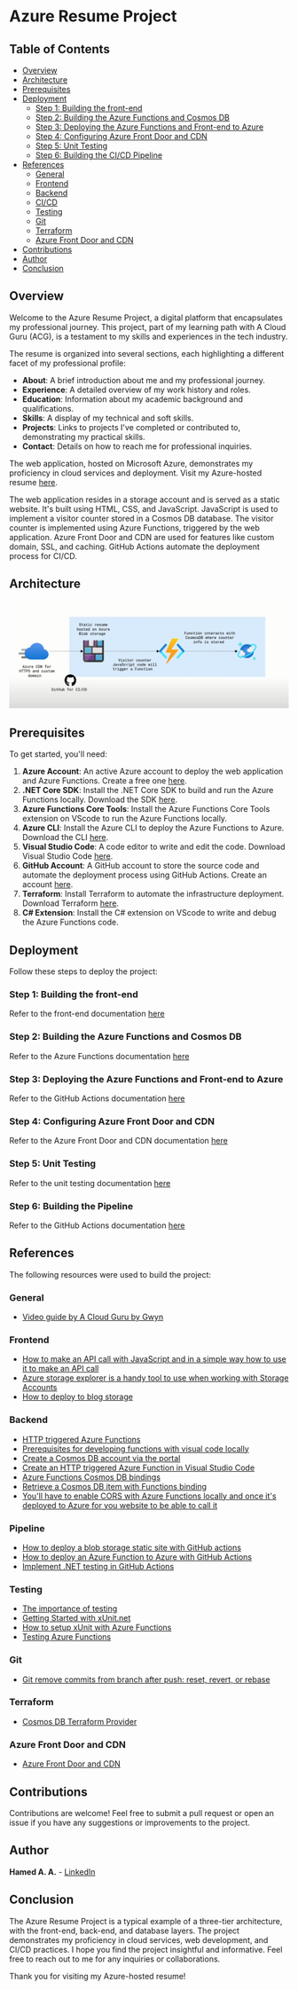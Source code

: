 # Azure Resume Project

## Table of Contents

- [Overview](#overview)
- [Architecture](#architecture)
- [Prerequisites](#prerequisites)
- [Deployment](#deployment)
  - [Step 1: Building the front-end](#step-1-building-the-front-end)
  - [Step 2: Building the Azure Functions and Cosmos DB](#step-2-building-the-azure-functions-and-cosmos-db)
  - [Step 3: Deploying the Azure Functions and Front-end to Azure](#step-3-deploying-the-azure-functions-and-front-end-to-azure)
  - [Step 4: Configuring Azure Front Door and CDN](#step-4-configuring-azure-front-door-and-cdn)
  - [Step 5: Unit Testing](#step-5-unit-testing)
  - [Step 6: Building the CI/CD Pipeline](#step-6-building-the-pipeline)
- [References](#references)
  - [General](#general)
  - [Frontend](#frontend)
  - [Backend](#backend)
  - [CI/CD](#pipeline)
  - [Testing](#testing)
  - [Git](#git)
  - [Terraform](#terraform)
  - [Azure Front Door and CDN](#azure-front-door-and-cdn)
- [Contributions](#contributions)
- [Author](#author)
- [Conclusion](#conclusion)

## Overview

Welcome to the Azure Resume Project, a digital platform that encapsulates my professional journey. This project, part of my learning path with A Cloud Guru (ACG), is a testament to my skills and experiences in the tech industry.

The resume is organized into several sections, each highlighting a different facet of my professional profile:

- **About**: A brief introduction about me and my professional journey.
- **Experience**: A detailed overview of my work history and roles.
- **Education**: Information about my academic background and qualifications.
- **Skills**: A display of my technical and soft skills.
- **Projects**: Links to projects I've completed or contributed to, demonstrating my practical skills.
- **Contact**: Details on how to reach me for professional inquiries.

The web application, hosted on Microsoft Azure, demonstrates my proficiency in cloud services and deployment. Visit my Azure-hosted resume [here](https://resume.qurtana.com.ng/).

The web application resides in a storage account and is served as a static website. It's built using HTML, CSS, and JavaScript. JavaScript is used to implement a visitor counter stored in a Cosmos DB database. The visitor counter is implemented using Azure Functions, triggered by the web application. Azure Front Door and CDN are used for features like custom domain, SSL, and caching. GitHub Actions automate the deployment process for CI/CD.

## Architecture

![Architecture](.img/architecture.png)

## Prerequisites

To get started, you'll need:

1. **Azure Account**: An active Azure account to deploy the web application and Azure Functions. Create a free one [here](https://azure.microsoft.com/en-us/free/).
2. **.NET Core SDK**: Install the .NET Core SDK to build and run the Azure Functions locally. Download the SDK [here](https://dotnet.microsoft.com/download).
3. **Azure Functions Core Tools**: Install the Azure Functions Core Tools extension on VScode to run the Azure Functions locally.
4. **Azure CLI**: Install the Azure CLI to deploy the Azure Functions to Azure. Download the CLI [here](https://docs.microsoft.com/en-us/cli/azure/install-azure-cli).
5. **Visual Studio Code**: A code editor to write and edit the code. Download Visual Studio Code [here](https://code.visualstudio.com/).
6. **GitHub Account**: A GitHub account to store the source code and automate the deployment process using GitHub Actions. Create an account [here](https://github.com/).
7. **Terraform**: Install Terraform to automate the infrastructure deployment. Download Terraform [here](https://www.terraform.io/downloads.html).
8. **C# Extension**: Install the C# extension on VScode to write and debug the Azure Functions code.

## Deployment

Follow these steps to deploy the project:

### Step 1: Building the front-end

Refer to the front-end documentation [here](./frontend/README.md)

### Step 2: Building the Azure Functions and Cosmos DB

Refer to the Azure Functions documentation [here](./backend/api/README.md)

### Step 3: Deploying the Azure Functions and Front-end to Azure

Refer to the GitHub Actions documentation [here](./backend/api/README.md)

### Step 4: Configuring Azure Front Door and CDN

Refer to the Azure Front Door and CDN documentation [here](./backend/api/README.md)

### Step 5: Unit Testing

Refer to the unit testing documentation [here](./backend/tests/README.md)

### Step 6: Building the Pipeline

Refer to the GitHub Actions documentation [here](./.github/workflows/README.md)

## References

The following resources were used to build the project:

### General

- [Video guide by A Cloud Guru by Gwyn](https://youtu.be/ieYrBWmkfno?si=Aa7pd0wNr1gLKrMz)

### Frontend

- [How to make an API call with JavaScript and in a simple way how to use it to make an API call](https://www.digitalocean.com/community/tutorials/how-to-use-the-javascript-fetch-api-to-get-data)
- [Azure storage explorer is a handy tool to use when working with Storage Accounts](https://azure.microsoft.com/en-us/products/storage/storage-explorer/)
- [How to deploy to blog storage](https://learn.microsoft.com/en-us/azure/storage/blobs/storage-blob-static-website-host)

### Backend

- [HTTP triggered Azure Functions](https://learn.microsoft.com/en-us/azure/azure-functions/functions-bindings-http-webhook-trigger?tabs=python-v2%2Cisolated-process%2Cnodejs-v4%2Cfunctionsv2&pivots=programming-language-csharp)
- [Prerequisites for developing functions with visual code locally](https://learn.microsoft.com/en-us/azure/azure-functions/create-first-function-vs-code-csharp)
- [Create a Cosmos DB account via the portal](https://learn.microsoft.com/en-us/azure/cosmos-db/nosql/quickstart-portal)
- [Create an HTTP triggered Azure Function in Visual Studio Code](https://learn.microsoft.com/en-us/azure/azure-functions/functions-develop-vs-code?tabs=node-v4%2Cpython-v2%2Cisolated-process&pivots=programming-language-csharp)
- [Azure Functions Cosmos DB bindings](https://learn.microsoft.com/en-us/azure/azure-functions/functions-bindings-cosmosdb-v2?tabs=isolated-process%2Cextensionv4&pivots=programming-language-csharp)
- [Retrieve a Cosmos DB item with Functions binding](https://learn.microsoft.com/en-us/azure/azure-functions/functions-bindings-cosmosdb-v2-input?tabs=python-v2%2Cisolated-process%2Cnodejs-v4%2Cextensionv4&pivots=programming-language-csharp)
- [You'll have to enable CORS with Azure Functions locally and once it's deployed to Azure for you website to be able to call it](https://github.com/Azure/azure-functions-host/issues/1012)

### Pipeline

- [How to deploy a blob storage static site with GitHub actions](https://learn.microsoft.com/en-us/azure/storage/blobs/storage-blobs-static-site-github-actions?tabs=userlevel)
- [How to deploy an Azure Function to Azure with GitHub Actions](https://learn.microsoft.com/en-us/azure/azure-functions/functions-how-to-github-actions?tabs=windows%2Cdotnet&pivots=method-manual)
- [Implement .NET testing in GitHub Actions](https://docs.github.com/en/actions/automating-builds-and-tests/building-and-testing-net)

### Testing

- [The importance of testing](https://dev.to/flippedcoding/its-important-to-test-your-code-3lid)
- [Getting Started with xUnit.net](https://xunit.net/docs/getting-started/netcore/cmdline)
- [How to setup xUnit with Azure Functions](https://www.madebygps.com/how-to-use-xunit-with-azure-functions/)
- [Testing Azure Functions](https://learn.microsoft.com/en-us/azure/azure-functions/supported-languages?tabs=isolated-process%2Cv4&pivots=programming-language-csharp)

### Git

- [Git remove commits from branch after push: reset, revert, or rebase](https://www.abrahamberg.com/blog/git-remove-commits-from-branch-after-push-reset-revert-or-rebase/#:~:text=To%20remove%20specific%20commits%20from,record%20of%20the%20undo%20action.)

### Terraform

- [Cosmos DB Terraform Provider](https://registry.terraform.io/providers/hashicorp/azurerm/latest/docs/resources/cosmosdb_account)

### Azure Front Door and CDN

- [Azure Front Door and CDN](https://learn.microsoft.com/en-us/azure/frontdoor/)

## Contributions

Contributions are welcome! Feel free to submit a pull request or open an issue if you have any suggestions or improvements to the project.

## Author

**Hamed A. A.** - [LinkedIn](https://www.linkedin.com/in/qurtana/)

## Conclusion

The Azure Resume Project is a typical example of a three-tier architecture, with the front-end, back-end, and database layers. The project demonstrates my proficiency in cloud services, web development, and CI/CD practices. I hope you find the project insightful and informative. Feel free to reach out to me for any inquiries or collaborations.

Thank you for visiting my Azure-hosted resume!

